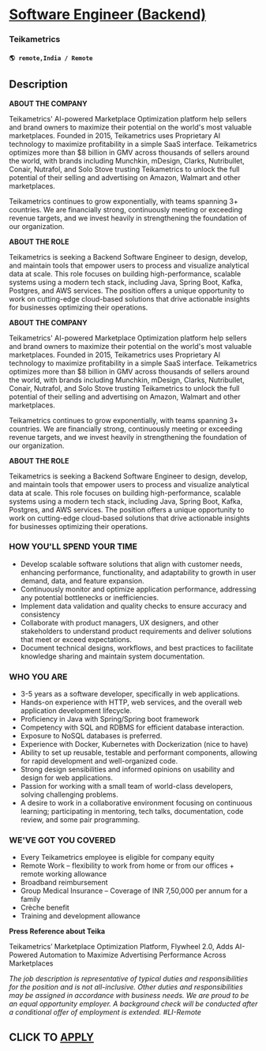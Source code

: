 # [Software Engineer (Backend)](https://www.remotewlb.com/apply/software-engineer-backend-136129)  
### Teikametrics  
#### `🌎 remote,India / Remote`  

## Description

 **ABOUT THE COMPANY**

Teikametrics' AI-powered Marketplace Optimization platform help sellers and brand owners to maximize their potential on the world's most valuable marketplaces. Founded in 2015, Teikametrics uses Proprietary AI technology to maximize profitability in a simple SaaS interface. Teikametrics optimizes more than $8 billion in GMV across thousands of sellers around the world, with brands including Munchkin, mDesign, Clarks, Nutribullet, Conair, Nutrafol, and Solo Stove trusting Teikametrics to unlock the full potential of their selling and advertising on Amazon, Walmart and other marketplaces.

  

Teikametrics continues to grow exponentially, with teams spanning 3+ countries. We are financially strong, continuously meeting or exceeding revenue targets, and we invest heavily in strengthening the foundation of our organization.

  

**ABOUT THE ROLE**

Teikametrics is seeking a Backend Software Engineer to design, develop, and maintain tools that empower users to process and visualize analytical data at scale. This role focuses on building high-performance, scalable systems using a modern tech stack, including Java, Spring Boot, Kafka, Postgres, and AWS services. The position offers a unique opportunity to work on cutting-edge cloud-based solutions that drive actionable insights for businesses optimizing their operations.

  

 **ABOUT THE COMPANY**

Teikametrics' AI-powered Marketplace Optimization platform help sellers and brand owners to maximize their potential on the world's most valuable marketplaces. Founded in 2015, Teikametrics uses Proprietary AI technology to maximize profitability in a simple SaaS interface. Teikametrics optimizes more than $8 billion in GMV across thousands of sellers around the world, with brands including Munchkin, mDesign, Clarks, Nutribullet, Conair, Nutrafol, and Solo Stove trusting Teikametrics to unlock the full potential of their selling and advertising on Amazon, Walmart and other marketplaces.

  

Teikametrics continues to grow exponentially, with teams spanning 3+ countries. We are financially strong, continuously meeting or exceeding revenue targets, and we invest heavily in strengthening the foundation of our organization.

  

**ABOUT THE ROLE**

Teikametrics is seeking a Backend Software Engineer to design, develop, and maintain tools that empower users to process and visualize analytical data at scale. This role focuses on building high-performance, scalable systems using a modern tech stack, including Java, Spring Boot, Kafka, Postgres, and AWS services. The position offers a unique opportunity to work on cutting-edge cloud-based solutions that drive actionable insights for businesses optimizing their operations.

  

### HOW YOU'LL SPEND YOUR TIME

* Develop scalable software solutions that align with customer needs, enhancing performance, functionality, and adaptability to growth in user demand, data, and feature expansion.
* Continuously monitor and optimize application performance, addressing any potential bottlenecks or inefficiencies.
* Implement data validation and quality checks to ensure accuracy and consistency
* Collaborate with product managers, UX designers, and other stakeholders to understand product requirements and deliver solutions that meet or exceed expectations.
* Document technical designs, workflows, and best practices to facilitate knowledge sharing and maintain system documentation.

  

### WHO YOU ARE

* 3-5 years as a software developer, specifically in web applications.
* Hands-on experience with HTTP, web services, and the overall web application development lifecycle.
* Proficiency in Java with Spring/Spring boot framework
* Competency with SQL and RDBMS for efficient database interaction. 
* Exposure to NoSQL databases is preferred.
* Experience with Docker, Kubernetes with Dockerization (nice to have)
* Ability to set up reusable, testable and performant components, allowing for rapid development and well-organized code.
* Strong design sensibilities and informed opinions on usability and design for web applications.
* Passion for working with a small team of world-class developers, solving challenging problems.
* A desire to work in a collaborative environment focusing on continuous learning; participating in mentoring, tech talks, documentation, code review, and some pair programming.

  

### WE'VE GOT YOU COVERED

* Every Teikametrics employee is eligible for company equity
* Remote Work – flexibility to work from home or from our offices + remote working allowance
* Broadband reimbursement 
* Group Medical Insurance – Coverage of INR 7,50,000 per annum for a family 
* Crèche benefit
* Training and development allowance

  

 **Press Reference about Teika**

Teikametrics’ Marketplace Optimization Platform, Flywheel 2.0, Adds AI-Powered Automation to Maximize Advertising Performance Across Marketplaces

  

 _The job description is representative of typical duties and responsibilities for the position and is not all-inclusive. Other duties and responsibilities may be assigned in accordance with business needs. We are proud to be an equal opportunity employer. A background check will be conducted after a conditional offer of employment is extended. #LI-Remote_

  
## CLICK TO [APPLY](https://www.remotewlb.com/apply/software-engineer-backend-136129)

